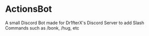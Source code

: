 # ActionsBot
A small Discord Bot made for Dr1fterX's Discord Server to add Slash Commands such as /bonk, /hug, etc
